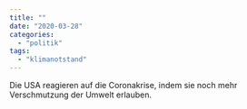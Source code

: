 ```yaml
---
title: ""
date: "2020-03-28"
categories: 
  - "politik"
tags: 
  - "klimanotstand"
---
```


Die USA reagieren auf die Coronakrise, indem sie noch mehr Verschmutzung der Umwelt erlauben.
